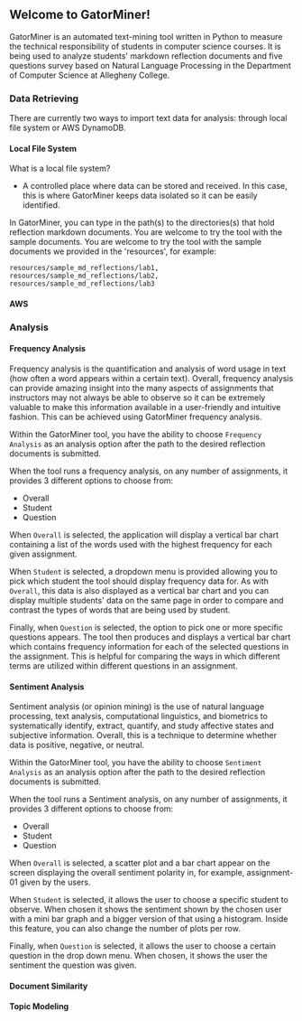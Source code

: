 ## Welcome to GatorMiner!
GatorMiner is an automated text-mining tool written in Python to measure the technical
responsibility of students in computer science courses. It is being used to analyze
students' markdown reflection documents and five questions survey based on
Natural Language Processing in the Department of Computer Science at Allegheny
College.

### Data Retrieving

There are currently two ways to import text data for analysis: through local file system or AWS DynamoDB.

#### Local File System
What is a local file system?
  - A controlled place where data can be stored and received. In this case, this
is where GatorMiner keeps data isolated so it can be easily identified.

In GatorMiner, you can type in the path(s) to the directories(s) that hold
reflection markdown documents. You are welcome  to try the tool with the sample
documents. You are welcome to try the tool with the sample documents we provided
in the 'resources', for example:

```shell
resources/sample_md_reflections/lab1, resources/sample_md_reflections/lab2, resources/sample_md_reflections/lab3
```

#### AWS

### Analysis

#### Frequency Analysis

Frequency analysis is the quantification and analysis of word usage in text (how often a word appears within a certain text). Overall, frequency analysis can provide amazing insight into the many aspects of assignments that instructors may not always be able to observe so it can be extremely valuable to make this information available in a user-friendly and intuitive fashion. This can be achieved using GatorMiner frequency analysis.

Within the GatorMiner tool, you have the ability to choose `Frequency Analysis` as an analysis option after the path to the desired reflection documents is submitted.

When the tool runs a frequency analysis, on any number of assignments, it provides 3 different options to choose from:

  - Overall
  - Student
  - Question

When `Overall` is selected, the application will display a vertical bar chart containing a list of the words used with the highest frequency for each given assignment.

When `Student` is selected, a dropdown menu is provided allowing you to pick which student the tool should display frequency data for. As with `Overall`, this data is also displayed as a vertical bar chart and you can display multiple students' data on the same page in order to compare and contrast the types of words that are being used by student.

Finally, when `Question` is selected, the option to pick one or more specific questions appears. The tool then produces and displays a vertical bar chart which contains frequency information for each of the selected questions in the assignment. This is helpful for comparing the ways in which different terms are utilized within different questions in an assignment.

#### Sentiment Analysis

Sentiment analysis (or opinion mining) is the use of natural language processing, text analysis, computational linguistics, and biometrics to systematically identify, extract, quantify, and study affective states and subjective information. Overall,
this is a technique to determine whether data is positive, negative, or neutral.

Within the GatorMiner tool, you have the ability to choose `Sentiment Analysis` as an analysis option after the path to the desired reflection documents is submitted.

When the tool runs a Sentiment analysis, on any number of assignments, it provides 3 different options to choose from:

- Overall
- Student
- Question

When `Overall` is selected, a scatter plot and a bar chart appear on the screen
displaying the overall sentiment polarity in, for example, assignment-01 given by the  users.

When `Student` is selected, it allows the user to choose a specific student to
observe. When chosen it shows the sentiment shown by the chosen user with a mini bar graph and a bigger version of that using a histogram. Inside this feature, you can also change the number of plots per row.

Finally, when `Question` is selected, it allows the user to choose a certain question in the drop down menu. When chosen, it shows the user the sentiment the question was given.

#### Document Similarity

#### Topic Modeling

